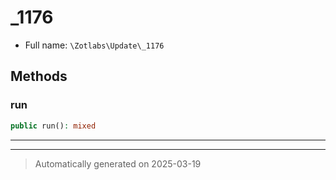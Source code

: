 
# _1176





* Full name: `\Zotlabs\Update\_1176`




## Methods


### run



```php
public run(): mixed
```












***


***
> Automatically generated on 2025-03-19
